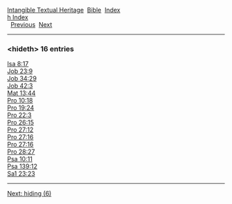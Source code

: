 [Intangible Textual Heritage](../../index)  [Bible](../index) 
[Index](index)   
[h Index](_h_)  
  [Previous](c05452)  [Next](c05454) 

------------------------------------------------------------------------

### &lt;hideth&gt; 16 entries

[Isa 8:17](../kjv/isa008.htm#017)  
[Job 23:9](../kjv/job023.htm#009)  
[Job 34:29](../kjv/job034.htm#029)  
[Job 42:3](../kjv/job042.htm#003)  
[Mat 13:44](../kjv/mat013.htm#044)  
[Pro 10:18](../kjv/pro010.htm#018)  
[Pro 19:24](../kjv/pro019.htm#024)  
[Pro 22:3](../kjv/pro022.htm#003)  
[Pro 26:15](../kjv/pro026.htm#015)  
[Pro 27:12](../kjv/pro027.htm#012)  
[Pro 27:16](../kjv/pro027.htm#016)  
[Pro 27:16](../kjv/pro027.htm#016)  
[Pro 28:27](../kjv/pro028.htm#027)  
[Psa 10:11](../kjv/psa010.htm#011)  
[Psa 139:12](../kjv/psa139.htm#012)  
[Sa1 23:23](../kjv/sa1023.htm#023)  

------------------------------------------------------------------------

[Next: hiding (6)](c05454)
